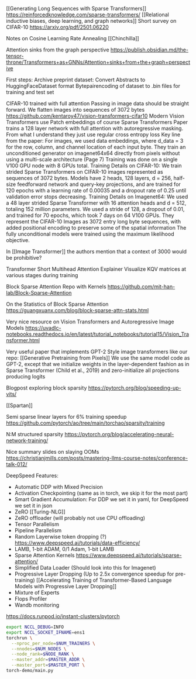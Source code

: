 [[Generating Long Sequences with Sparse Transformers]]
https://reinforcedknowledge.com/sparse-transformers/
[[Relational inductive biases, deep learning, and graph networks]]
Short survey on CIFAR-10 https://arxiv.org/pdf/2501.06220

Notes on Cosine Learning Rate Annealing [[Chinchilla]]

Attention sinks from the graph perspective
https://publish.obsidian.md/the-tensor-throne/Transformers+as+GNNs/Attention+sinks+from+the+graph+perspective


First steps: 
Archive preprint dataset: 
	Convert Abstracts to HuggingFaceDataset format
	Bytepairencoding of dataset to .bin files for training and test set

CIFAR-10 trained with full attention
	Passing in image data should be straight forward. 
	We flatten images into sequences of 3072 bytes
	https://github.com/kentaroy47/vision-transformers-cifar10
	Modern Vision Transformers use Patch embeddings of course
	Sparse Transformers Paper trains a 128 layer network with full attention with autoregressive masking. 
	From what I understand they just use regular cross entropy loss 
	Key line from the paper: 
		For images, we used data embeddings, where d_data = 3 for the row, column, and channel location of each input byte. 
	They train an unconditioned generator on imagenet64x64 directly from pixels without using a multi-scale architecture (Page 7)
	Training was done on a single V100 GPU node with 8 GPUs total.
	Training Details on CIFAR-10:
		We train strided Sparse Transformers on CIFAR-10 images represented as sequences of 3072 bytes. Models have 2	heads, 128 layers, d = 256, half-size feedforward network and query-key projections, and are trained for 120 epochs with a learning rate of 0.00035 and a dropout rate of 0.25 until validation error stops decreasing.
	Training Details on Imagenet64:
		We used a 48 layer strided Sparse Transformer with 16 attention heads and d = 512, totaling 152 million parameters. We used a stride of 128, a dropout of 0.01, and trained for 70 epochs, which took 7 days on 64 V100 GPUs.
	They represent the CIFAR-10 Images as 3072 entry long byte sequences, with added positional encoding to preserve some of the spatial information
	The fully unconditional models were trained using the maximum likelihood objective.

In [[Image Transformer]] the authors mention that a context of 3000 would be prohibitive? 


Transformer
	Short Multihead Attention Explainer
	Visualize KQV matrices at various stages during training

Block Sparse Attention Repo with Kernels
	https://github.com/mit-han-lab/Block-Sparse-Attention

On the Statistics of Block Sparse Attention
	https://guangxuanx.com/blog/block-sparse-attn-stats.html

Very nice resource on Vision Transformers and Autoregressive Image Models
	https://uvadlc-notebooks.readthedocs.io/en/latest/tutorial_notebooks/tutorial15/Vision_Transformer.html

Very useful paper that implements GPT-2 Style image transformers like our repo: 
	[[Generative Pretraining from Pixels]]
	We use the same model code as GPT-2, except that we initialize weights in the layer-dependent fashion as in Sparse Transformer (Child et al., 2019) and zero-initialize all projections producing logits

Blogpost exploring block sparsity
	https://pytorch.org/blog/speeding-up-vits/

[[Spartan]]

Semi sparse linear layers for 6% training speedup
	https://github.com/pytorch/ao/tree/main/torchao/sparsity/training

N:M structured sparsity
	https://pytorch.org/blog/accelerating-neural-network-training/

Nice summary slides on slaying OOMs
	https://christianjmills.com/posts/mastering-llms-course-notes/conference-talk-012/

DeepSpeed Features:
* Automatic DDP with Mixed Precision
* Activation Checkpointing (same as in torch, we skip it for the most part)
* Smart Gradient Accumulation: For DDP we set it in yaml, for DeepSpeed we set it in json
* ZeRO [[Turing-NLG]]
* ZeRO offloader (will probably not use CPU offloading)
* Tensor Parallelism
* Pipeline Parallelism
* Random Layerwise token dropping (?) https://www.deepspeed.ai/tutorials/data-efficiency/
* LAMB, 1-bit ADAM, 0/1 Adam, 1-bit LAMB
* Sparse Attention Kernels https://www.deepspeed.ai/tutorials/sparse-attention/
* Simplified Data Loader (Should look into this for Imagenet)
* Progressive Layer Dropping (Up to 2.5x convergence speedup for pre-training) [[Accelerating Training of Transformer-Based Language Models with Progressive Layer Dropping]]
* Mixture of Experts
* Flops Profiler
* Wandb monitoring

https://docs.runpod.io/instant-clusters/pytorch
```bash
export NCCL_DEBUG=INFO
export NCCL_SOCKET_IFNAME=ens1
torchrun \
  --nproc_per_node=$NUM_TRAINERS \
  --nnodes=$NUM_NODES \
  --node_rank=$NODE_RANK \
  --master_addr=$MASTER_ADDR \
  --master_port=$MASTER_PORT \
torch-demo/main.py
```

